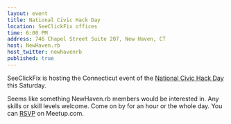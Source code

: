 ```yaml
---
layout: event
title: National Civic Hack Day
location: SeeClickFix offices
time: 6:00 PM
address: 746 Chapel Street Suite 207, New Haven, CT
host: NewHaven.rb
host_twitter: newhavenrb
published: true
---
```

SeeClickFix is hosting the Connecticut event of the
[National Civic Hack Day](http://www.hackforchange.org/ct-civic-hack-day)
this Saturday.

Seems like something NewHaven.rb members would be interested in.
Any skills or skill levels welcome. Come on by for an hour or the whole day.
You can
[RSVP](http://www.meetup.com/newhavenrb/)
on Meetup.com.